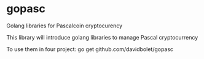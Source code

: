 # gopasc
Golang libraries for Pascalcoin cryptocurency

This library will introduce golang libraries to manage Pascal cryptocurrency

To use them in four project: go get github.com/davidbolet/gopasc
